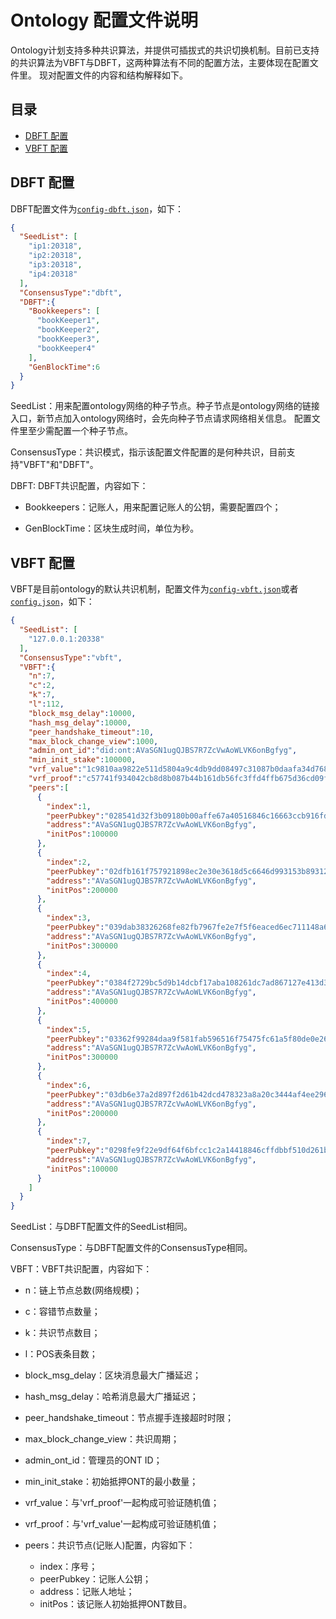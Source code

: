 # Ontology 配置文件说明

Ontology计划支持多种共识算法，并提供可插拔式的共识切换机制。目前已支持的共识算法为VBFT与DBFT，这两种算法有不同的配置方法，主要体现在配置文件里。
现对配置文件的内容和结构解释如下。

## 目录
* [DBFT 配置](#dbft-配置)
* [VBFT 配置](#vbft-配置)

## DBFT 配置

DBFT配置文件为[`config-dbft.json`](../../config-dbft.json)，如下：

```json
{
  "SeedList": [
    "ip1:20318",
    "ip2:20318",
    "ip3:20318",
    "ip4:20318"
  ],
  "ConsensusType":"dbft",
  "DBFT":{
    "Bookkeepers": [
      "bookKeeper1",
      "bookKeeper2",
      "bookKeeper3",
      "bookKeeper4"
    ],
    "GenBlockTime":6
  }
}
```
SeedList：用来配置ontology网络的种子节点。种子节点是ontology网络的链接入口，新节点加入ontology网络时，会先向种子节点请求网络相关信息。
配置文件里至少需配置一个种子节点。

ConsensusType：共识模式，指示该配置文件配置的是何种共识，目前支持"VBFT"和"DBFT"。

DBFT: DBFT共识配置，内容如下：

- Bookkeepers：记账人，用来配置记账人的公钥，需要配置四个；

- GenBlockTime：区块生成时间，单位为秒。

## VBFT 配置

VBFT是目前ontology的默认共识机制，配置文件为[`config-vbft.json`](../../config-vbft.json)或者[`config.json`](../../config.json)，如下：

```json
{
  "SeedList": [
    "127.0.0.1:20338"
  ],
  "ConsensusType":"vbft",
  "VBFT":{
    "n":7,
    "c":2,
    "k":7,
    "l":112,
    "block_msg_delay":10000,
    "hash_msg_delay":10000,
    "peer_handshake_timeout":10,
    "max_block_change_view":1000,
    "admin_ont_id":"did:ont:AVaSGN1ugQJBS7R7ZcVwAoWLVK6onBgfyg",
    "min_init_stake":100000,
    "vrf_value":"1c9810aa9822e511d5804a9c4db9dd08497c31087b0daafa34d768a3253441fa20515e2f30f81741102af0ca3cefc4818fef16adb825fbaa8cad78647f3afb590e",
    "vrf_proof":"c57741f934042cb8d8b087b44b161db56fc3ffd4ffb675d36cd09f83935be853d8729f3f5298d12d6fd28d45dde515a4b9d7f67682d182ba5118abf451ff1988",
    "peers":[
      {
        "index":1,
        "peerPubkey":"028541d32f3b09180b00affe67a40516846c16663ccb916fd2db8106619f087527",
        "address":"AVaSGN1ugQJBS7R7ZcVwAoWLVK6onBgfyg",
        "initPos":100000
      },
      {
        "index":2,
        "peerPubkey":"02dfb161f757921898ec2e30e3618d5c6646d993153b89312bac36d7688912c0ce",
        "address":"AVaSGN1ugQJBS7R7ZcVwAoWLVK6onBgfyg",
        "initPos":200000
      },
      {
        "index":3,
        "peerPubkey":"039dab38326268fe82fb7967fe2e7f5f6eaced6ec711148a66fbb8480c321c19dd",
        "address":"AVaSGN1ugQJBS7R7ZcVwAoWLVK6onBgfyg",
        "initPos":300000
      },
      {
        "index":4,
        "peerPubkey":"0384f2729bc5d9b14dcbf17aba108261dc7ad867127e413d3c8bfb4731739687b3",
        "address":"AVaSGN1ugQJBS7R7ZcVwAoWLVK6onBgfyg",
        "initPos":400000
      },
      {
        "index":5,
        "peerPubkey":"03362f99284daa9f581fab596516f75475fc61a5f80de0e268a68430dc7589859c",
        "address":"AVaSGN1ugQJBS7R7ZcVwAoWLVK6onBgfyg",
        "initPos":300000
      },
      {
        "index":6,
        "peerPubkey":"03db6e37a2d897f2d61b42dcd478323a8a20c3444af4ee29653849f38d0bdb67f4",
        "address":"AVaSGN1ugQJBS7R7ZcVwAoWLVK6onBgfyg",
        "initPos":200000
      },
      {
        "index":7,
        "peerPubkey":"0298fe9f22e9df64f6bfcc1c2a14418846cffdbbf510d261bbc3fa6d47073df9a2",
        "address":"AVaSGN1ugQJBS7R7ZcVwAoWLVK6onBgfyg",
        "initPos":100000
      }
    ]
  }
}
```
SeedList：与DBFT配置文件的SeedList相同。

ConsensusType：与DBFT配置文件的ConsensusType相同。

VBFT：VBFT共识配置，内容如下：

- n：链上节点总数(网络规模)；
- c：容错节点数量；
- k：共识节点数目；
- l：POS表条目数；
- block_msg_delay：区块消息最大广播延迟；
- hash_msg_delay：哈希消息最大广播延迟；
- peer_handshake_timeout：节点握手连接超时时限；
- max_block_change_view：共识周期；
- admin_ont_id：管理员的ONT ID；
- min_init_stake：初始抵押ONT的最小数量；
- vrf_value：与'vrf_proof'一起构成可验证随机值；
- vrf_proof：与'vrf_value'一起构成可验证随机值；
- peers：共识节点(记账人)配置，内容如下：

	- index：序号；
	- peerPubkey：记账人公钥；
	- address：记账人地址；
	- initPos：该记账人初始抵押ONT数目。

